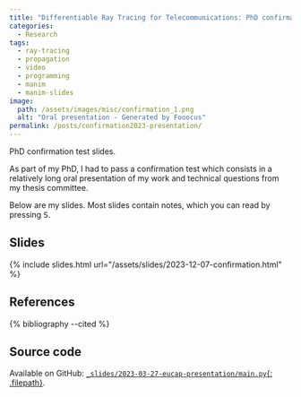 ```yaml
---
title: "Differentiable Ray Tracing for Telecommunications: PhD confirmation slides"
categories:
  - Research
tags:
  - ray-tracing
  - propagation
  - video
  - programming
  - manim
  - manim-slides
image:
  path: /assets/images/misc/confirmation_1.png
  alt: "Oral presentation - Generated by Fooocus"
permalink: /posts/confirmation2023-presentation/
---
```


PhD confirmation test slides.

<!--more-->

As part of my PhD, I had to pass a confirmation test which consists
in a relatively long oral presentation of my work and technical questions
from my thesis committee.

Below are my slides. Most slides contain notes,
which you can read by pressing <kbd>S</kbd>.

## Slides

{% include slides.html url="/assets/slides/2023-12-07-confirmation.html" %}

## References

{% bibliography --cited %}

## Source code

Available on GitHub:
[`_slides/2023-03-27-eucap-presentation/main.py`{: .filepath}](https://github.com/jeertmans/jeertmans.github.io/blob/main/_slides/2023-12-07-confirmation/main.py).

